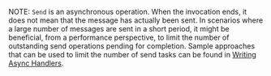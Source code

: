 NOTE: `Send` is an asynchronous operation. When the invocation ends, it does not mean that the message has actually been sent. In scenarios where a large number of messages are sent in a short period, it might be beneficial, from a performance perspective, to limit the number of outstanding send operations pending for completion. Sample approaches that can be used to limit the number of send tasks can be found in [Writing Async Handlers](/nservicebus/handlers/async-handlers.md#concurrency-large-amount-of-concurrent-message-operations).
